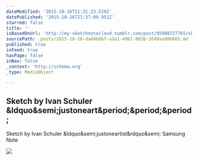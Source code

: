 ```yaml
---
dateModified: '2015-10-26T21:31:23.519Z'
datePublished: '2015-10-26T21:37:00.951Z'
starred: false
title: ''
isBasedOnUrl: 'http://my-sketchnotecloud.tumblr.com/post/95808727765/sketch-by-ivan-schuler-justoneartist-samsung'
sourcePath: _posts/2015-10-26-dad4b8bf-a1e1-4961-863b-2649aa906665.md
published: true
inFeed: true
hasPage: false
inNav: false
_context: 'http://schema.org'
_type: MediaObject

---
```

<article style=""><h1>Sketch by Ivan Schuler &amp;ldquo&amp;semi;justoneart&amp;period;&amp;period;&amp;period;</h1><p>Sketch by Ivan Schuler &amp;ldquo&amp;semi;justoneartist&amp;rdquo&amp;semi; Samsung Note</p><img src="http://40.media.tumblr.com/d480af4136c8b3e773a353485f2ebb3a/tumblr_nawm006YYh1rpz8n2o1_1280.jpg" /></article>